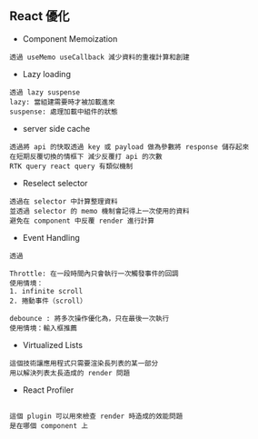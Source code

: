 ## React 優化

* Component Memoization

```
透過 useMemo useCallback 減少資料的重複計算和創建
```

* Lazy loading

```
透過 lazy suspense
lazy: 當組建需要時才被加載進來
suspense: 處理加載中組件的狀態
```

* server side cache

```
透過將 api 的快取透過 key 或 payload 做為參數將 response 儲存起來 
在短期反覆切換的情框下 減少反覆打 api 的次數
RTK query react query 有類似機制
```

* Reselect selector

```
透過在 selector 中計算整理資料
並透過 selector 的 memo 機制會記得上一次使用的資料
避免在 component 中反覆 render 進行計算

```

* Event Handling

```
透過

Throttle: 在一段時間內只會執行一次觸發事件的回調
使用情境：
1. infinite scroll
2. 捲動事件（scroll）

debounce : 將多次操作優化為，只在最後一次執行
使用情境：輸入框推薦
```

* Virtualized Lists

```
這個技術讓應用程式只需要渲染長列表的某一部分
用以解決列表太長造成的 render 問題

```

* React Profiler

```

這個 plugin 可以用來檢查 render 時造成的效能問題
是在哪個 component 上
 
```
